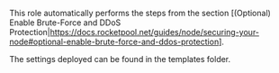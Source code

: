 This role automatically performs the steps from the section [(Optional) Enable Brute-Force and DDoS Protection|https://docs.rocketpool.net/guides/node/securing-your-node#optional-enable-brute-force-and-ddos-protection].

The settings deployed can be found in the templates folder.
